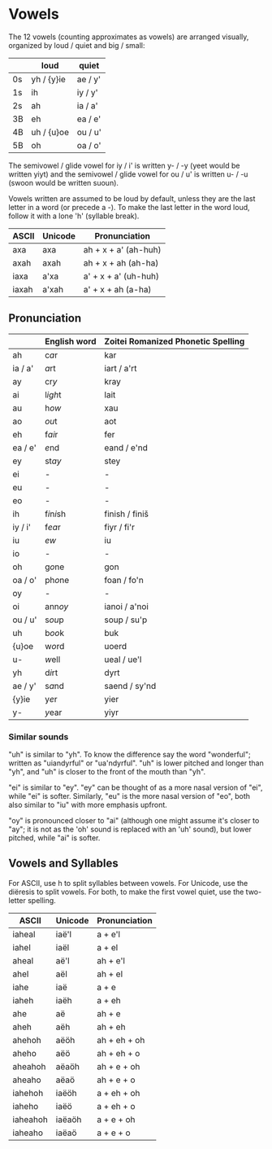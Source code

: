 # Vowels

The 12 vowels (counting approximates as vowels) are arranged visually, organized
by loud / quiet and big / small:

|    | loud       | quiet             |
|----|------------|-------------------|
| 0s | yh / {y}ie | ae / y'           |
| 1s | ih         | iy / y'           |
| 2s | ah         | ia / a'           |
| 3B | eh         | ea / e'           |
| 4B | uh / {u}oe | ou / u'           |
| 5B | oh         | oa / o'           |

The semivowel / glide vowel for iy / i' is written y- / -y (yeet would be
written yiyt) and the semivowel / glide vowel for ou / u' is written u- / -u
(swoon would be written suoun).

Vowels written are assumed to be loud by default, unless they are the last
letter in a word (or precede a -).  To make the last letter in the word loud,
follow it with a lone 'h' (syllable break).

| ASCII | Unicode | Pronunciation        |
|-------|---------|----------------------|
| axa   | axa     | ah + x + a' (ah-huh) |
| axah  | axah    | ah + x + ah (ah-ha)  |
| iaxa  | a'xa    | a' + x + a' (uh-huh) |
| iaxah | a'xah   | a' + x + ah (a-ha)   |

## Pronunciation

|         | English word | Zoitei Romanized Phonetic Spelling |
|---------|--------------|------------------------------------|
| ah      | c*a*r        | kar                                |
| ia / a' | *a*rt        | iart / a'rt                        |
| ay      | cr*y*        | kray                               |
| ai      | l*igh*t      | lait                               |
| au      | h*ow*        | xau                                |
| ao      | *ou*t        | aot                                |
| eh      | f*ai*r       | fer                                |
| ea / e' | *e*nd        | eand / e'nd                        |
| ey      | st*ay*       | stey                               |
| ei      | -            | -                                  |
| eu      | -            | -                                  |
| eo      | -            | -                                  |
| ih      | f*i*n*i*sh   | finish / finiš                     |
| iy / i' | f*ea*r       | fiyr / fi'r                        |
| iu      | *ew*         | iu                                 |
| io      | -            | -                                  |
| oh      | g*o*ne       | gon                                |
| oa / o' | ph*o*ne      | foan / fo'n                        |
| oy      | -            | -                                  |
| oi      | ann*oy*      | ianoi / a'noi                      |
| ou / u' | s*ou*p       | soup / su'p                        |
| uh      | b*oo*k       | buk                                |
| {u}oe   | w*o*rd       | uoerd                              |
| u-      | *w*ell       | ueal / ue'l                        |
| yh      | d*i*rt       | dyrt                               |
| ae / y' | s*a*nd       | saend / sy'nd                      |
| {y}ie   | y*e*r        | yier                               |
| y-      | *y*ear       | yiyr                               |

### Similar sounds

"uh" is similar to "yh".  To know the difference say the word "wonderful";
written as "uiandyrful" or "ua'ndyrful".  "uh" is lower pitched and longer than
"yh", and "uh" is closer to the front of the mouth than "yh".

"ei" is similar to "ey".  "ey" can be thought of as a more nasal version of
"ei", while "ei" is softer.  Similarly, "eu" is the more nasal version of "eo",
both also similar to "iu" with more emphasis upfront.

"oy" is pronounced closer to "ai" (although one might assume it's closer to
"ay"; it is not as the 'oh' sound is replaced with an 'uh' sound), but lower
pitched, while "ai" is softer.

## Vowels and Syllables

For ASCII, use h to split syllables between vowels.  For Unicode, use the
diëresis to split vowels.  For both, to make the first vowel quiet, use the
two-letter spelling.

| ASCII    | Unicode | Pronunciation |
|----------|---------|---------------|
| iaheal   | iaë'l   | a + e'l       |
| iahel    | iaël    | a + el        |
| aheal    | aë'l    | ah + e'l      |
| ahel     | aël     | ah + el       |
| iahe     | iaë     | a + e         |
| iaheh    | iaëh    | a + eh        |
| ahe      | aë      | ah + e        |
| aheh     | aëh     | ah + eh       |
| ahehoh   | aëöh    | ah + eh + oh  |
| aheho    | aëö     | ah + eh + o   |
| aheahoh  | aëaöh   | ah + e + oh   |
| aheaho   | aëaö    | ah + e + o    |
| iahehoh  | iaëöh   | a + eh + oh   |
| iaheho   | iaëö    | a + eh + o    |
| iaheahoh | iaëaöh  | a + e + oh    |
| iaheaho  | iaëaö   | a + e + o     |

